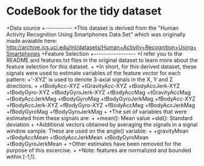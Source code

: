 CodeBook for the tidy dataset
=============================
+Data source
+-----------
+This dataset is derived from the "Human Activity Recognition Using Smartphones Data Set" which was originally made avaiable here: http://archive.ics.uci.edu/ml/datasets/Human+Activity+Recognition+Using+Smartphones
+Feature Selection
+-----------------
+I refer you to the README and features.txt files in the original dataset to learn more about the feature selection for this dataset.
+
+In short, for this derived dataset, these signals were used to estimate variables of the feature vector for each pattern:
+'-XYZ' is used to denote 3-axial signals in the X, Y and Z directions.
+
+tBodyAcc-XYZ
+tGravityAcc-XYZ
+tBodyAccJerk-XYZ
+tBodyGyro-XYZ
+tBodyGyroJerk-XYZ
+tBodyAccMag
+tGravityAccMag
+tBodyAccJerkMag
+tBodyGyroMag
+tBodyGyroJerkMag
+fBodyAcc-XYZ
+fBodyAccJerk-XYZ
+fBodyGyro-XYZ
+fBodyAccMag
+fBodyAccJerkMag
+fBodyGyroMag
+fBodyGyroJerkMag
+
+The set of variables that were estimated from these signals are:
+
+mean(): Mean value
+std(): Standard deviation
+
+Additional vectors obtained by averaging the signals in a signal window sample. These are used on the angle() variable:
+
+gravityMean
+tBodyAccMean
+tBodyAccJerkMean
+tBodyGyroMean
+tBodyGyroJerkMean
+
+Other estimates have been removed for the purpose of this excercise.
+
+Note: features are normalized and bounded within [-1,1].
